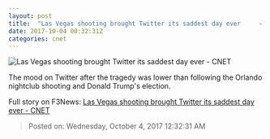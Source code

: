 ```yaml
---
layout: post
title:  "Las Vegas shooting brought Twitter its saddest day ever     - CNET"
date: 2017-10-04 00:32:31Z
categories: cnet
---
```


![Las Vegas shooting brought Twitter its saddest day ever     - CNET](https://cnet2.cbsistatic.com/img/1dzavaEDFpgZZD-M37F6qO_xkco=/670x503/2017/10/04/708f5153-52d5-4881-ae40-16ed4656cfdc/gettyimages-856852830.jpg)

The mood on Twitter after the tragedy was lower than following the Orlando nightclub shooting and Donald Trump's election.


Full story on F3News: [Las Vegas shooting brought Twitter its saddest day ever     - CNET](http://www.f3nws.com/n/BaPUPC)

> Posted on: Wednesday, October 4, 2017 12:32:31 AM
